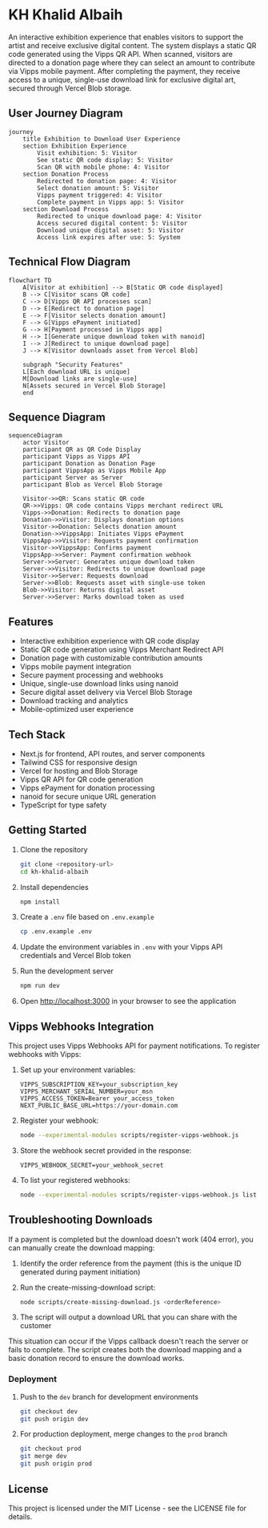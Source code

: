 # KH Khalid Albaih

An interactive exhibition experience that enables visitors to support the artist and receive exclusive digital content. The system displays a static QR code generated using the Vipps QR API. When scanned, visitors are directed to a donation page where they can select an amount to contribute via Vipps mobile payment. After completing the payment, they receive access to a unique, single-use download link for exclusive digital art, secured through Vercel Blob storage.

## User Journey Diagram

```mermaid
journey
    title Exhibition to Download User Experience
    section Exhibition Experience
        Visit exhibition: 5: Visitor
        See static QR code display: 5: Visitor
        Scan QR with mobile phone: 4: Visitor
    section Donation Process
        Redirected to donation page: 4: Visitor
        Select donation amount: 5: Visitor
        Vipps payment triggered: 4: Visitor
        Complete payment in Vipps app: 5: Visitor
    section Download Process
        Redirected to unique download page: 4: Visitor
        Access secured digital content: 5: Visitor
        Download unique digital asset: 5: Visitor
        Access link expires after use: 5: System
```

## Technical Flow Diagram

```mermaid
flowchart TD
    A[Visitor at exhibition] --> B[Static QR code displayed]
    B --> C[Visitor scans QR code]
    C --> D[Vipps QR API processes scan]
    D --> E[Redirect to donation page]
    E --> F[Visitor selects donation amount]
    F --> G[Vipps ePayment initiated]
    G --> H[Payment processed in Vipps app]
    H --> I[Generate unique download token with nanoid]
    I --> J[Redirect to unique download page]
    J --> K[Visitor downloads asset from Vercel Blob]
    
    subgraph "Security Features"
    L[Each download URL is unique]
    M[Download links are single-use]
    N[Assets secured in Vercel Blob Storage]
    end
```

## Sequence Diagram

```mermaid
sequenceDiagram
    actor Visitor
    participant QR as QR Code Display
    participant Vipps as Vipps API
    participant Donation as Donation Page
    participant VippsApp as Vipps Mobile App
    participant Server as Server
    participant Blob as Vercel Blob Storage
    
    Visitor->>QR: Scans static QR code
    QR->>Vipps: QR code contains Vipps merchant redirect URL
    Vipps->>Donation: Redirects to donation page
    Donation->>Visitor: Displays donation options
    Visitor->>Donation: Selects donation amount
    Donation->>VippsApp: Initiates Vipps ePayment
    VippsApp->>Visitor: Requests payment confirmation
    Visitor->>VippsApp: Confirms payment
    VippsApp->>Server: Payment confirmation webhook
    Server->>Server: Generates unique download token
    Server->>Visitor: Redirects to unique download page
    Visitor->>Server: Requests download
    Server->>Blob: Requests asset with single-use token
    Blob->>Visitor: Returns digital asset
    Server->>Server: Marks download token as used
```

## Features

- Interactive exhibition experience with QR code display
- Static QR code generation using Vipps Merchant Redirect API
- Donation page with customizable contribution amounts
- Vipps mobile payment integration
- Secure payment processing and webhooks
- Unique, single-use download links using nanoid
- Secure digital asset delivery via Vercel Blob Storage
- Download tracking and analytics
- Mobile-optimized user experience

## Tech Stack

- Next.js for frontend, API routes, and server components
- Tailwind CSS for responsive design
- Vercel for hosting and Blob Storage
- Vipps QR API for QR code generation
- Vipps ePayment for donation processing
- nanoid for secure unique URL generation
- TypeScript for type safety

## Getting Started

1. Clone the repository
   ```bash
   git clone <repository-url>
   cd kh-khalid-albaih
   ```

2. Install dependencies
   ```bash
   npm install
   ```

3. Create a `.env` file based on `.env.example`
   ```bash
   cp .env.example .env
   ```
   
4. Update the environment variables in `.env` with your Vipps API credentials and Vercel Blob token

5. Run the development server
   ```bash
   npm run dev
   ```

6. Open [http://localhost:3000](http://localhost:3000) in your browser to see the application

## Vipps Webhooks Integration

This project uses Vipps Webhooks API for payment notifications. To register webhooks with Vipps:

1. Set up your environment variables:
   ```
   VIPPS_SUBSCRIPTION_KEY=your_subscription_key
   VIPPS_MERCHANT_SERIAL_NUMBER=your_msn
   VIPPS_ACCESS_TOKEN=Bearer your_access_token
   NEXT_PUBLIC_BASE_URL=https://your-domain.com
   ```

2. Register your webhook:
   ```bash
   node --experimental-modules scripts/register-vipps-webhook.js
   ```

3. Store the webhook secret provided in the response:
   ```
   VIPPS_WEBHOOK_SECRET=your_webhook_secret
   ```

4. To list your registered webhooks:
   ```bash
   node --experimental-modules scripts/register-vipps-webhook.js list
   ```

## Troubleshooting Downloads

If a payment is completed but the download doesn't work (404 error), you can manually create the download mapping:

1. Identify the order reference from the payment (this is the unique ID generated during payment initiation)

2. Run the create-missing-download script:
   ```bash
   node scripts/create-missing-download.js <orderReference>
   ```

3. The script will output a download URL that you can share with the customer

This situation can occur if the Vipps callback doesn't reach the server or fails to complete. The script creates both the download mapping and a basic donation record to ensure the download works.

### Deployment

1. Push to the `dev` branch for development environments
   ```bash
   git checkout dev
   git push origin dev
   ```

2. For production deployment, merge changes to the `prod` branch
   ```bash
   git checkout prod
   git merge dev
   git push origin prod
   ```

## License

This project is licensed under the MIT License - see the LICENSE file for details.